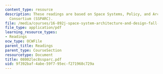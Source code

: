 ```yaml
---
content_type: resource
description: These readings are based on Space Systems, Policy, and Architecture Research
  Consortium (SSPARC).
file: /media/courses/16-892j-space-system-architecture-and-design-fall-2004/9f392baf4abe59f795ecf271968c729a_08002lec8ssparc.pdf
file_type: application/pdf
learning_resource_types:
- Readings
ocw_type: OCWFile
parent_title: Readings
parent_type: CourseSection
resourcetype: Document
title: 08002lec8ssparc.pdf
uid: 9f392baf-4abe-59f7-95ec-f271968c729a
---
```

